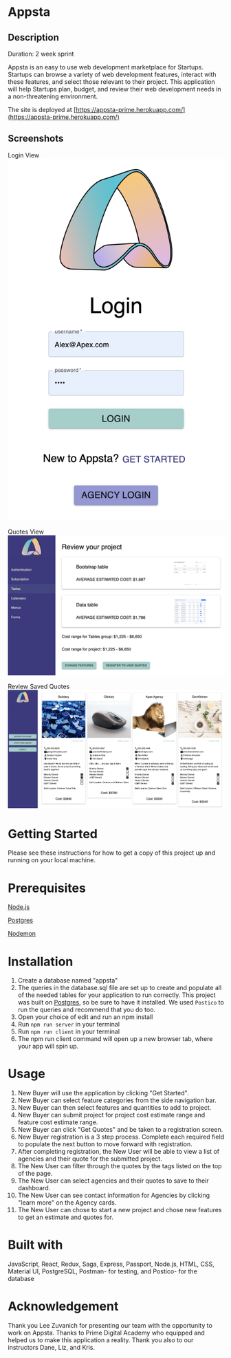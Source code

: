 # Appsta 

## Description 
Duration: 2 week sprint 

Appsta is an easy to use web development marketplace for Startups. Startups can browse a variety of web development features, interact with these features, and select those relevant to their project. This application will help Startups plan, budget, and review their web development needs in a non-threatening environment. 
  
The site is deployed at [https://appsta-prime.herokuapp.com/](https://appsta-prime.herokuapp.com/)

## Screenshots 

Login View 
![Log in](./public/Login.png)

Quotes View
![Quotes](./public/Quotes.png)

Review Saved Quotes 
![Saved Quotes](./public/SavedQuotes.png)

# Getting Started
Please see these instructions for how to get a copy of this project up and running on your local machine.  

# Prerequisites 

[Node.js](https://nodejs.org/en/)

[Postgres](https://www.postgresql.org/)

[Nodemon](https://nodemon.io/)

# Installation 

1. Create a database named "appsta"
2. The queries in the database.sql file are set up to create and populate all of the needed tables for your application to run correctly. This project was built on [Postgres](https://www.postgresql.org/), so be sure to have it installed. We used `Postico` to run the queries and recommend that you do too.
3. Open your choice of edit and run an npm install
4. Run `npm run server` in your terminal 
5. Run `npm run client` in your terminal 
6. The npm run client command will open up a new browser tab, where your app will spin up. 

# Usage 

1. New Buyer will use the application by clicking "Get Started".
2. New Buyer can select feature categories from the side navigation bar.
3. New Buyer can then select features and quantities to add to project.  
4. New Buyer can submit project for project cost estimate range and feature cost estimate range. 
5. New Buyer can click "Get Quotes" and  be taken to a registration screen.  
6. New Buyer registration is a 3 step process.  Complete each required field to populate the next button to move forward with registration. 
7. After completing registration, the New User will be able to view a list of agencies and their quote for the submitted project.  
8. The New User can filter through the quotes by the tags listed on the top of the page.
9. The New User can select agencies and their quotes to save to their dashboard. 
10. The New User can see contact information for Agencies by clicking "learn more" on the Agency cards.
11. The New User can chose to start a new project and chose new features to get an estimate and quotes for.  



# Built with 

JavaScript, 
React, 
Redux,
Saga,
Express, 
Passport,
Node.js,
HTML,
CSS,
Material UI,
PostgreSQL,
Postman- for testing, and
Postico- for the database

# Acknowledgement
Thank you Lee Zuvanich for presenting our team with the opportunity to work on Appsta. Thanks to Prime Digital Academy who equipped and helped us to make this application a reality. Thank you also to our instructors Dane, Liz, and Kris.

